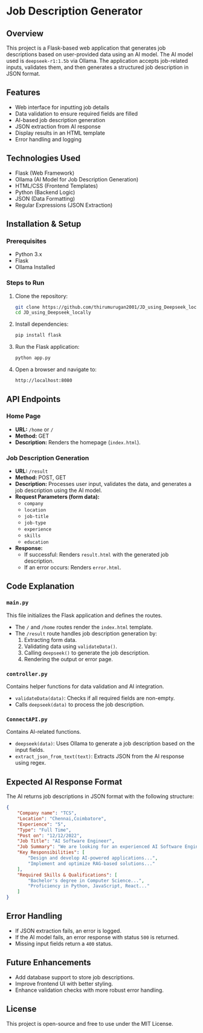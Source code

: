 # Job Description Generator

## Overview
This project is a Flask-based web application that generates job descriptions based on user-provided data using an AI model. The AI model used is `deepseek-r1:1.5b` via Ollama. The application accepts job-related inputs, validates them, and then generates a structured job description in JSON format.

## Features
- Web interface for inputting job details
- Data validation to ensure required fields are filled
- AI-based job description generation
- JSON extraction from AI response
- Display results in an HTML template
- Error handling and logging

## Technologies Used
- Flask (Web Framework)
- Ollama (AI Model for Job Description Generation)
- HTML/CSS (Frontend Templates)
- Python (Backend Logic)
- JSON (Data Formatting)
- Regular Expressions (JSON Extraction)

## Installation & Setup

### Prerequisites
- Python 3.x
- Flask
- Ollama Installed

### Steps to Run
1. Clone the repository:
   ```bash
   git clone https://github.com/thirumurugan2001/JD_using_Deepseek_locally.git
   cd JD_using_Deepseek_locally
   ```
2. Install dependencies:
   ```bash
   pip install flask
   ```
3. Run the Flask application:
   ```bash
   python app.py
   ```
4. Open a browser and navigate to:
   ```
   http://localhost:8080
   ```

## API Endpoints

### Home Page
- **URL:** `/home` or `/`
- **Method:** GET
- **Description:** Renders the homepage (`index.html`).

### Job Description Generation
- **URL:** `/result`
- **Method:** POST, GET
- **Description:** Processes user input, validates the data, and generates a job description using the AI model.
- **Request Parameters (form data):**
  - `company`
  - `location`
  - `job-title`
  - `job-type`
  - `experience`
  - `skills`
  - `education`
- **Response:**
  - If successful: Renders `result.html` with the generated job description.
  - If an error occurs: Renders `error.html`.

## Code Explanation

### `main.py`
This file initializes the Flask application and defines the routes.
- The `/` and `/home` routes render the `index.html` template.
- The `/result` route handles job description generation by:
  1. Extracting form data.
  2. Validating data using `validateData()`.
  3. Calling `deepseek()` to generate the job description.
  4. Rendering the output or error page.

### `controller.py`
Contains helper functions for data validation and AI integration.
- `validateData(data)`: Checks if all required fields are non-empty.
- Calls `deepseek(data)` to process the job description.

### `ConnectAPI.py`
Contains AI-related functions.
- `deepseek(data)`: Uses Ollama to generate a job description based on the input fields.
- `extract_json_from_text(text)`: Extracts JSON from the AI response using regex.

## Expected AI Response Format
The AI returns job descriptions in JSON format with the following structure:
```json
{
    "Company name": "TCS",
    "Location": "Chennai,Coimbatore",
    "Experience": "5",
    "Type": "Full Time",
    "Post on": "12/12/2022",
    "Job Title": "AI Software Engineer",
    "Job Summary": "We are looking for an experienced AI Software Engineer...",
    "Key Responsibilities": [
        "Design and develop AI-powered applications...",
        "Implement and optimize RAG-based solutions..."
    ],
    "Required Skills & Qualifications": [
        "Bachelor's degree in Computer Science...",
        "Proficiency in Python, JavaScript, React..."
    ]
}
```

## Error Handling
- If JSON extraction fails, an error is logged.
- If the AI model fails, an error response with status `500` is returned.
- Missing input fields return a `400` status.

## Future Enhancements
- Add database support to store job descriptions.
- Improve frontend UI with better styling.
- Enhance validation checks with more robust error handling.

## License
This project is open-source and free to use under the MIT License.

